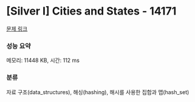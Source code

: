 # [Silver I] Cities and States - 14171 

[문제 링크](https://www.acmicpc.net/problem/14171) 

### 성능 요약

메모리: 11448 KB, 시간: 112 ms

### 분류

자료 구조(data_structures), 해싱(hashing), 해시를 사용한 집합과 맵(hash_set)

